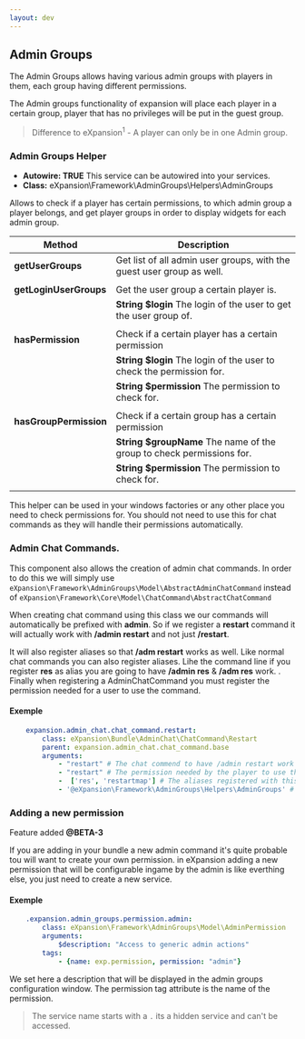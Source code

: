 ```yaml
---
layout: dev
---
```


## Admin Groups

The Admin Groups allows having various admin groups with players in them, each group having different permissions. 

The Admin groups functionality of expansion will place each player in a certain group, 
player that has no privileges will be put in the guest group. 

> Difference to eXpansion<sup>1</sup> -  A player can only be in one Admin group.

### Admin Groups Helper

* **Autowire: TRUE** This service can be autowired into your services. 
* **Class:** eXpansion\Framework\AdminGroups\Helpers\AdminGroups

Allows to check if a player has certain permissions, to which admin group a player belongs, 
and get player groups in order to display widgets for each admin group.


| Method                     | Description |
| -------------------------- | ----------- |
| **getUserGroups**          | Get list of all admin user groups, with the guest user group as well.  |
||
| **getLoginUserGroups**     | Get the user group a certain player is.  |
|                            | **String $login** The login of the user to get the user group of.|
||
| **hasPermission**          | Check if a certain player has a certain permission  |
|                            | **String $login** The login of the user to check the permission for.|
|                            | **String $permission** The permission to check for.|ser group of.|
||
| **hasGroupPermission**     | Check if a certain group has a certain permission  |
|                            | **String $groupName** The name of the group to check permissions for.|
|                            | **String $permission** The permission to check for.|
||

This helper can be used in your windows factories or any other place you need to check permissions for. 
You should not need to use this for chat commands as they will handle their permissions automatically.

### Admin Chat Commands. 

This component also allows the creation of admin chat commands. In order to do this we will simply use 
`eXpansion\Framework\AdminGroups\Model\AbstractAdminChatCommand` instead of `eXpansion\Framework\Core\Model\ChatCommand\AbstractChatCommand`

When creating chat command using this class we our commands will automatically be prefixed with **admin**.
So if we register a **restart** command it will actually work with **/admin restart** and not just **/restart**.

It will also register aliases so that **/adm restart** works as well. Like normal chat commands you can also register 
aliases. Lihe the command line if you register **res** as alias you are going to have **/admin res** & **/adm res** work.
. 
Finally when registering a AdminChatCommand you must register the permission needed for a user to use the command. 

#### Exemple 
```yaml
    expansion.admin_chat.chat_command.restart:
        class: eXpansion\Bundle\AdminChat\ChatCommand\Restart
        parent: expansion.admin_chat.chat_command.base
        arguments:
            - "restart" # The chat commend to have /admin restart work
            - "restart" # The permission needed by the player to use the chat command. 
            -  ['res', 'restartmap'] # The aliases registered with this chat command.
            - '@eXpansion\Framework\AdminGroups\Helpers\AdminGroups' # The admin chat commands requires the admin groups helper, this can be autowired !!
```

### Adding a new permission

Feature added **@BETA-3**

If you are adding in your bundle a new admin command it's quite probable tou will want to create your own permission. 
in eXpansion adding a new permission that will be configurable ingame by the admin is like everthing else, you just 
need to create a new service. 

#### Exemple
```yaml
    .expansion.admin_groups.permission.admin:
        class: eXpansion\Framework\AdminGroups\Model\AdminPermission
        arguments:
            $description: "Access to generic admin actions"
        tags:
            - {name: exp.permission, permission: "admin"}

```

We set here a description that will be displayed in the admin groups configuration window. The permission tag attribute 
is the name of the permission.

> The service name starts with a `.` its a hidden service and can't be accessed. 
